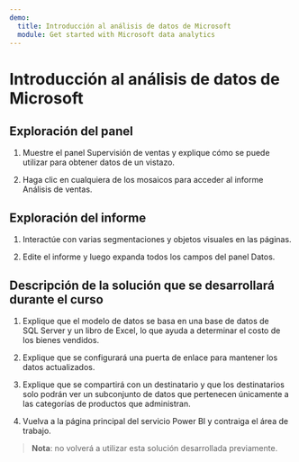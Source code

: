```yaml
---
demo:
  title: Introducción al análisis de datos de Microsoft
  module: Get started with Microsoft data analytics
---
```


# Introducción al análisis de datos de Microsoft

## Exploración del panel

1. Muestre el panel Supervisión de ventas y explique cómo se puede utilizar para obtener datos de un vistazo.

1. Haga clic en cualquiera de los mosaicos para acceder al informe Análisis de ventas.

## Exploración del informe

1. Interactúe con varias segmentaciones y objetos visuales en las páginas.

1. Edite el informe y luego expanda todos los campos del panel Datos.

## Descripción de la solución que se desarrollará durante el curso

1. Explique que el modelo de datos se basa en una base de datos de SQL Server y un libro de Excel, lo que ayuda a determinar el costo de los bienes vendidos.

1. Explique que se configurará una puerta de enlace para mantener los datos actualizados.

1. Explique que se compartirá con un destinatario y que los destinatarios solo podrán ver un subconjunto de datos que pertenecen únicamente a las categorías de productos que administran.

1. Vuelva a la página principal del servicio Power BI y contraiga el área de trabajo.

> **Nota**: no volverá a utilizar esta solución desarrollada previamente.
